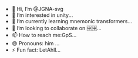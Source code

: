 - 👋 Hi, I’m @JGNA-svg
- 👀 I’m interested in unity...
- 🌱 I’m currently learning mnemonic transformers...
- 💞️ I’m looking to collaborate on 🈸🈸...
- 📫 How to reach me:GpS...
- 😄 Pronouns: him ...
- ⚡ Fun fact: LetAhll...

<!---
JGNA-svg/JGNA-svg is a ✨ special ✨ repository because its `unity.md` (this file) appears on your GitHub profile.
You can click the Preview link to take a look at your changes.
--->
